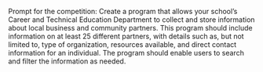 Prompt for the competition:
Create a program that allows your school’s Career and Technical Education Department to
collect and store information about local business and community partners. This program
should include information on at least 25 different partners, with details such as, but not
limited to, type of organization, resources available, and direct contact information for an
individual. The program should enable users to search and filter the information as needed.
